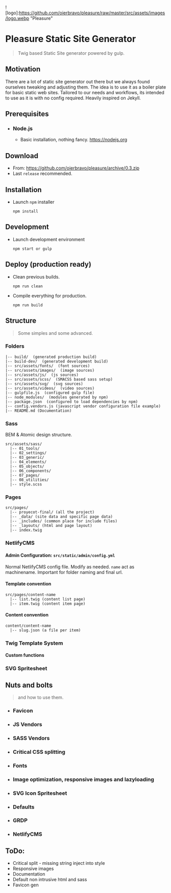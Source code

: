![logo]:https://github.com/oierbravo/pleasure/raw/master/src/assets/images/logo.webp "Pleasure"

# Pleasure Static Site Generator
> Twig based Static Site generator powered by gulp.

## Motivation
There are a lot of static site generator out there but we always found ourselves tweaking and adjusting them.
The idea is to use it as a boiler plate for basic static web sites. Tailored to our needs and workflows, its intended to use as it is with no config required.
Heavily inspired on Jekyll.

## Prerequisites
- ### Node.js
  - Basic installation, nothing fancy. https://nodejs.org
## Download
  - From: https://github.com/oierbravo/pleasure/archive/0.3.zip
  - Last `release` recommended.

## Installation
  - Launch `npm` installer
      ```
      npm install
      ```
## Development
- Launch development environment
    ```
  npm start or gulp
  ```
## Deploy (production ready)
- Clean previous builds.
    ```
  npm run clean
  ```
- Compile everything for production.
    ```
  npm run build
  ```

## Structure
> Some simples and some advanced.

### Folders

```
|-- build/  (generated production build)
|-- build-dev/  (generated development build)
|-- src/assets/fonts/  (font sources)
|-- src/assets/images/  (image sources)
|-- src/assets/js/  (js sources)
|-- src/assets/scss/  (SMACSS based sass setup)
|-- src/assets/svg/  (svg sources)
|-- src/assets/videos/  (video sources)
|-- gulpfile.js  (configured gulp file)
|-- node_modules/  (modules generated by npm)
|-- package.json  (configured to load dependencies by npm)
|-- config.vendors.js (javascript vendor configuration file example)
|-- README.md (Documentation)
```

### Sass

BEM & Atomic design structure.
```
src/assets/sass/
  |-- 01_tools/
  |-- 02_settings/
  |-- 03_generic/
  |-- 04_elements/
  |-- 05_objects/
  |-- 06_components/
  |-- 07_pages/
  |-- 08_utilities/
  |-- style.scss
```


### Pages

```
src/pages/
  |-- proyecot-final/ (all the project)
  |-- _data/ (site data and specific page data)
  |-- _includes/ (common place for include files)
  |-- _layouts/ (html and page layout)
  |-- index.twig

```


### NetlifyCMS

#### Admin Configuration: `src/static/admin/config.yml`
Normal NetlifyCMS config file. Modify as needed. `name` act as machinename. Important for folder naming and final url.

#### Template convention
```
src/pages/content-name
  |-- list.twig (content list page)
  |-- item.twig (content item page)
```
#### Content convention
```
content/content-name
  |-- slug.json (a file per item)
```

### Twig Template System
#### Custom functions


### SVG Spritesheet

## Nuts and bolts
> and how to use them.

- ### Favicon
- ### JS Vendors
- ### SASS Vendors
- ### Critical CSS splitting
- ### Fonts
- ### Image optimization, responsive images and lazyloading
- ### SVG Icon Spritesheet
- ### Defaults
- ### GRDP
- ### NetlifyCMS


## ToDo:
- Critical split - missing string inject into style
- Responsive images
- Documentation
- Default non intrusive html and sass
- Favicon gen